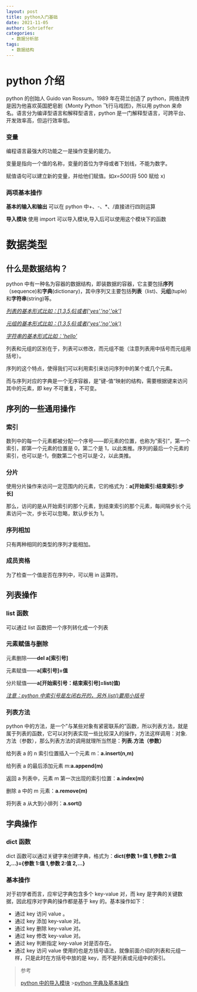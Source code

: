 ```yaml
---
layout: post
title: python入门基础
date: 2021-11-05
author: Schrieffer
categories:
  - 数据分析部
tags:
  - 数据结构
---
```


# python 介绍

python 的创始人 Guido van Rossum，1989 年在荷兰创造了 python，网络流传是因为他喜欢英国肥皂剧《Monty Python 飞行马戏团》，所以用 python 来命名。语言分为编译型语言和解释型语言，python 是一门解释型语言，可跨平台、开发效率高，但运行效率低。

### 变量

编程语言最强大的功能之一是操作变量的能力。

变量是指向一个值的名称，变量的首位为字母或者下划线，不能为数字。

赋值语句可以建立新的变量，并给他们赋值。如*x=500*(将 500 赋给 x)

### 两项基本操作

**基本的输入和输出** 可以在 python 中+、-、\*、/直接进行四则运算

**导入模块** 使用 import 可以导入模块,导入后可以使用这个模块下的函数

# 数据类型

## 什么是数据结构？

python 中有一种名为容器的数据结构，即装数据的容器，它主要包括**序列**（sequence)和**字典**(dictionary)，其中序列又主要包括**列表**（list)、**元组**(tuple)和**字符串**(string)等。

<u>_列表的基本形式比如：[1,3,5,6]或者['yes','no','ok']_</u>

<u>_元组的基本形式比如：(1,3,5,6)或者('yes','no','ok')_</u>

<u>_字符串的基本形式比如：'hello'_</u>

列表和元组的区别在于，列表可以修改，而元组不能（注意列表用中括号而元组用括号）。

序列的这个特点，使得我们可以利用索引来访问序列中的某个或几个元素。

而与序列对应的字典是一个无序容器，是”键-值“映射的结构，需要根据键来访问其中的元素，即 key 不可重复，不可变。

## 序列的一些通用操作

### 索引

数列中的每一个元素都被分配一个序号——即元素的位置，也称为”索引“，第一个索引，即第一个元素的位置是 0，第二个是 1，以此类推。序列的最后一个元素的索引，也可以是-1，倒数第二个也可以是-2，以此类推。

### 分片

使用分片操作来访问一定范围内的元素，它的格式为：**a[开始索引:结束索引:步长]**

那么，访问的是从开始索引的那个元素，到结束索引的那个元素，每间隔步长个元素访问一次，步长可以忽略，默认步长为 1。

### 序列相加

只有两种相同的类型的序列才能相加。

### 成员资格

为了检查一个值是否在序列中，可以用 in 运算符。

## 列表操作

### list 函数

可以通过 list 函数把一个序列转化成一个列表

### 元素赋值与删除

元素删除——**del a[索引号]**

元素赋值——**a[索引号]=值**

分片赋值——**a[开始索引号：结束索引号]=list(值)**

<u>_注意：python 中索引号是左闭右开的，另外 list()要用小括号_</u>

### 列表方法

python 中的方法，是一个”与某些对象有紧密联系的”函数，所以列表方法，就是属于列表的函数，它可以对列表实现一些比较深入的操作，方法这样调用：对象.方法（参数），那么列表方法的调用就理所当然是：**列表.方法（参数）**

给列表 a 的 n 索引位置插入一个元素 m：**a.insert(n,m)**

给列表 a 的最后添加元素 m:**a.append(m)**

返回 a 列表中，元素 m 第一次出现的索引位置：**a.index(m)**

删除 a 中的 m 元素：**a.remove(m)**

将列表 a 从大到小排列：**a.sort()**

## 字典操作

### dict 函数

dict 函数可以通过关键字来创建字典，格式为：**dict(参数 1=值 1,参数 2=值 2,...)={参数 1:值 1,参数 2:值 2,...}**

### 基本操作

对于初学者而言，应牢记字典包含多个 key-value 对，而 key 是字典的关键数据，因此程序对字典的操作都是基于 key 的。基本操作如下：

- 通过 key 访问 value 。
- 通过 key 添加 key-value 对。
- 通过 key 删除 key-value 对。
- 通过 key 修改 key-value 对。
- 通过 key 判断指定 key-value 对是否存在。
- 通过 key 访问 value 使用的也是方括号语法，就像前面介绍的列表和元组一样，只是此时在方括号中放的是 key，而不是列表或元组中的索引。

> 参考
>
> [python 中的导入模块](https://blog.csdn.net/sunybl/article/details/80530559?ops_request_misc=%257B%2522request%255Fid%2522%253A%2522160457342719195264719871%2522%252C%2522scm%2522%253A%252220140713.130102334..%2522%257D&request_id=160457342719195264719871&biz_id=0&utm_medium=distribute.pc_search_result.none-task-blog-2~all~first_rank_v2~rank_v28-3-80530559.first_rank_ecpm_v3_pc_rank_v2&utm_term=python%E4%B8%AD%E5%AF%BC%E5%85%A5%E6%A8%A1%E5%9D%97&spm=1018.2118.3001.4449) >[python 字典及基本操作](https://blog.csdn.net/sadhsj/article/details/94184529?ops_request_misc=%257B%2522request%255Fid%2522%253A%2522160457284519725266961155%2522%252C%2522scm%2522%253A%252220140713.130102334..%2522%257D&request_id=160457284519725266961155&biz_id=0&utm_medium=distribute.pc_search_result.none-task-blog-2~all~first_rank_v2~rank_v28-2-94184529.first_rank_ecpm_v3_pc_rank_v2&utm_term=python+%E5%AD%97%E5%85%B8%E6%93%8D%E4%BD%9C&spm=1018.2118.3001.4449)
